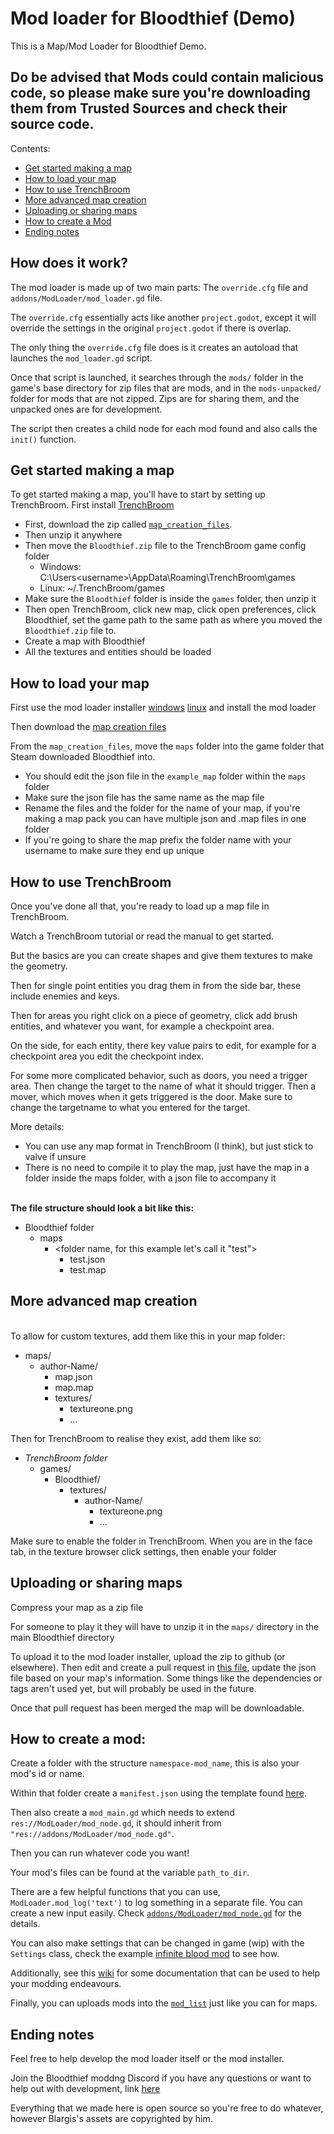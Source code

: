 # Mod loader for Bloodthief (Demo)

This is a Map/Mod Loader for Bloodthief Demo.

## Do be advised that Mods could contain malicious code, so please make sure you're downloading them from Trusted Sources and check their source code.

Contents:

- [Get started making a map](#get-started-making-a-map)
- [How to load your map](#how-to-load-your-map)
- [How to use TrenchBroom](#how-to-use-trenchbroom)
- [More advanced map creation](#more-advanced-map-creation)
- [Uploading or sharing maps](#uploading-or-sharing-maps)
- [How to create a Mod](#how-to-create-a-mod)
- [Ending notes](#ending-notes)


## How does it work?

The mod loader is made up of two main parts: The `override.cfg` file and `addons/ModLoader/mod_loader.gd` file.

The `override.cfg` essentially acts like another `project.godot`, except it will override the settings in the original `project.godot` if there is overlap.

The only thing the `override.cfg` file does is it creates an autoload that launches the `mod_loader.gd` script.

Once that script is launched, it searches through the `mods/` folder in the game's base directory for zip files that are mods, and in the `mods-unpacked/` folder for mods that are not zipped. Zips are for sharing them, and the unpacked ones are for development.

The script then creates a child node for each mod found and also calls the `init()` function.

## Get started making a map

To get started making a map, you'll have to start by setting up TrenchBroom.
First install [TrenchBroom](https://trenchbroom.github.io/)

- First, download the zip called [`map_creation_files`](https://github.com/olvior/bloodthief-mod-loader/releases/download/v0.7.1/map_creation_files.zip).
- Then unzip it anywhere
- Then move the `Bloodthief.zip` file to the TrenchBroom game config folder
    - Windows: C:\Users\<username>\AppData\Roaming\TrenchBroom\games
    - Linux: ~/.TrenchBroom/games
- Make sure the `Bloodthief` folder is inside the `games` folder, then unzip it
- Then open TrenchBroom, click new map, click open preferences, click Bloodthief, set the game path to the same path as where you moved the `Bloodthief.zip` file to.
- Create a map with Bloodthief
- All the textures and entities should be loaded

## How to load your map

First use the mod loader installer [windows](https://github.com/olvior/bloodthief-mod-loader/releases/latest/download/bt_mod_installer.exe) [linux](https://github.com/olvior/bloodthief-mod-loader/releases/latest/download/bt_mod_installer.x86_64) and install the mod loader

Then download the [map creation files](https://github.com/olvior/bloodthief-mod-loader/releases/download/v0.7.1/map_creation_files.zip)

From the `map_creation_files`, move the `maps` folder into the game folder that Steam downloaded Bloodthief into.
- You should edit the json file in the `example_map` folder within the `maps` folder
- Make sure the json file has the same name as the map file
- Rename the files and the folder for the name of your map, if you're making a map pack you can have multiple json and .map files in one folder
- If you're going to share the map prefix the folder name with your username to make sure they end up unique

## How to use TrenchBroom

Once you've done all that, you're ready to load up a map file in TrenchBroom.

Watch a TrenchBroom tutorial or read the manual to get started.

But the basics are you can create shapes and give them textures to make the geometry.

Then for single point entities you drag them in from the side bar, these include enemies and keys.

Then for areas you right click on a piece of geometry, click add brush entities, and whatever you want, for example a checkpoint area.

On the side, for each entity, there key value pairs to edit, for example for a checkpoint area you edit the checkpoint index.

For some more complicated behavior, such as doors, you need a trigger area. Then change the target to the name of what it should trigger. Then a mover, which moves when it gets triggered is the door. Make sure to change the targetname to what you entered for the target.

More details:
- You can use any map format in TrenchBroom (I think), but just stick to valve if unsure
- There is no need to compile it to play the map, just have the map in a folder inside the maps folder, with a json file to accompany it


<br>**The file structure should look a bit like this:**
- Bloodthief folder
  - maps
    - <folder name, for this example let's call it "test">
      - test.json
      - test.map

## More advanced map creation

<br>To allow for custom textures, add them like this in your map folder:
- maps/
  - author-Name/
    - map.json
    - map.map
    - textures/
      - textureone.png
      - ...

Then for TrenchBroom to realise they exist, add them like so:
- *TrenchBroom folder*
  - games/
    - Bloodthief/
      - textures/
        - author-Name/
          - textureone.png
          - ...

Make sure to enable the folder in TrenchBroom. When you are in the face tab, in the texture browser click settings, then enable your folder

## Uploading or sharing maps

Compress your map as a zip file

For someone to play it they will have to unzip it in the `maps/` directory in the main Bloodthief directory


To upload it to the mod loader installer, upload the zip to github (or elsewhere). Then edit and create a pull request in [this file](https://github.com/olvior/bloodthief-mod-list/blob/main/map_list.json), update the json file based on your map's information. Some things like the dependencies or tags aren't used yet, but will probably be used in the future.

Once that pull request has been merged the map will be downloadable.


## How to create a mod:

Create a folder with the structure `namespace-mod_name`, this is also your mod's id or name.

Within that folder create a `manifest.json` using the template found [here](https://github.com/olvior/bloodthief-mod-list/blob/main/manifest_template.json).

Then also create a `mod_main.gd` which needs to extend `res://ModLoader/mod_node.gd`, it should inherit from `"res://addons/ModLoader/mod_node.gd"`.

Then you can run whatever code you want!

Your mod's files can be found at the variable `path_to_dir`.

There are a few helpful functions that you can use, `ModLoader.mod_log('text')` to log something in a separate file. You can create a new input easily. Check [`addons/ModLoader/mod_node.gd`](./addons/ModLoader/mod_node.gd) for the details.

You can also make settings that can be changed in game (wip) with the `Settings` class, check the example [infinite blood mod](./example_mods/mods-unpacked/olvior-InfiniteBlood/) to see how.

Additionally, see this [wiki](https://github.com/carlosfruitcup/bloodthief-modding-docs/wiki) for some documentation that can be used to help your modding endeavours.

Finally, you can uploads mods into the [`mod_list`](https://github.com/olvior/bloodthief-mod-list/blob/main/list.json) just like you can for maps.

## Ending notes

Feel free to help develop the mod loader itself or the mod installer.

Join the Bloodthief moddng Discord if you have any questions or want to help out with development, link [here](https://discord.gg/hpAKq35Jf)

Everything that we made here is open source so you're free to do whatever, however Blargis's assets are copyrighted by him.

